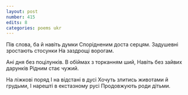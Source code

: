 ```yaml
---
layout: post
number: 415
edits: 8
categories: poems ukr
---
```


Пів слова, ба й навіть думки
Спорідненим доста серцям.
Задушевні зростають стосунки
На заздрощі ворогам.

Ані дня без поцілунків.
В обіймах з торканням ший,
Навіть без зайвих дарунків
Рідним стає чужий.

На ліжкові поряд
І на відстані в дусі 
Хочуть злитись животами й грудьми,
І нарешті в екстазному русі
Продовжують роди дітьми.
